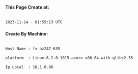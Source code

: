 
   
#### This Page Create at:

```bash

2023-11-14 - 01:55:13 UTC

```

#### Create By Machine:

```bash

Host Name : fv-az247-635

platform  : Linux-6.2.0-1015-azure-x86_64-with-glibc2.35

Ip Local  : 10.1.0.86

```

